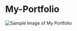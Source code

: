 # My-Portfolio
![Sample Image of My Portfolio](https://github.com/Sibsankar01/My-Portfolio/assets/151045750/6d99fedc-9001-4932-9336-9d200181ca58)
